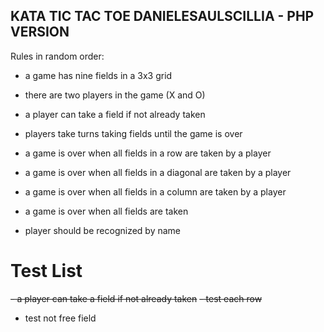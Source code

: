 ## KATA TIC TAC TOE DANIELESAULSCILLIA - PHP VERSION

Rules in random order:

 - a game has nine fields in a 3x3 grid
 - there are two players in the game (X and O)

 - a player can take a field if not already taken
 - players take turns taking fields until the game is over

 - a game is over when all fields in a row are taken by a player
 - a game is over when all fields in a diagonal are taken by a player
 - a game is over when all fields in a column are taken by a player
 - a game is over when all fields are taken

 - player should be recognized by name

# Test List

~~- a player can take a field if not already taken~~
~~- test each row~~
- test not free field